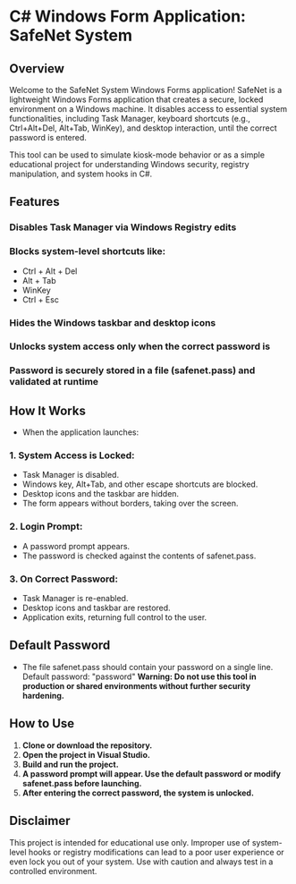 # C# Windows Form Application: SafeNet System

## Overview

Welcome to the SafeNet System Windows Forms application! SafeNet is a lightweight Windows Forms application that creates a secure, locked environment on a Windows machine. It disables access to essential system functionalities, including Task Manager, keyboard shortcuts (e.g., Ctrl+Alt+Del, Alt+Tab, WinKey), and desktop interaction, until the correct password is entered.

This tool can be used to simulate kiosk-mode behavior or as a simple educational project for understanding Windows security, registry manipulation, and system hooks in C#.

## Features

### Disables Task Manager via Windows Registry edits
### Blocks system-level shortcuts like:
- Ctrl + Alt + Del
- Alt + Tab
- WinKey
- Ctrl + Esc

### Hides the Windows taskbar and desktop icons
### Unlocks system access only when the correct password is 
### Password is securely stored in a file (safenet.pass) and validated at runtime

## How It Works
- When the application launches:

### 1. System Access is Locked:
- Task Manager is disabled.
- Windows key, Alt+Tab, and other escape shortcuts are blocked.
- Desktop icons and the taskbar are hidden.
- The form appears without borders, taking over the screen.

### 2. Login Prompt:
- A password prompt appears.
- The password is checked against the contents of safenet.pass.

### 3. On Correct Password:
- Task Manager is re-enabled.
- Desktop icons and taskbar are restored.
- Application exits, returning full control to the user.

## Default Password
- The file safenet.pass should contain your password on a single line.
Default password: "password"
**Warning: Do not use this tool in production or shared environments without further security hardening.**

## How to Use

1. **Clone or download the repository.**
2. **Open the project in Visual Studio.**
3. **Build and run the project.**
4. **A password prompt will appear. Use the default password or modify safenet.pass before launching.**
5. **After entering the correct password, the system is unlocked.**

## Disclaimer
This project is intended for educational use only. Improper use of system-level hooks or registry modifications can lead to a poor user experience or even lock you out of your system. Use with caution and always test in a controlled environment.

